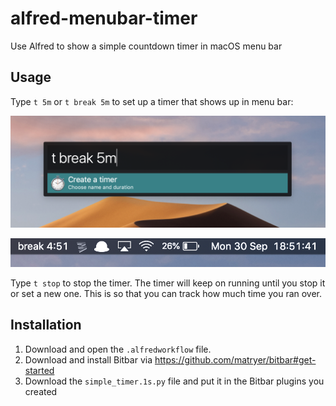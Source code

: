 # alfred-menubar-timer
Use Alfred to show a simple countdown timer in macOS menu bar

## Usage

Type `t 5m` or `t break 5m` to set up a timer that shows up in menu bar:

![Screenshot of Alfred](/screenshot1.png)

![Screenshot of menu bar](/screenshot2.png)

Type `t stop` to stop the timer. The timer will keep on running until you stop it or set a new one. This is so that you can track how much time you ran over.

## Installation

1. Download and open the `.alfredworkflow` file.
2. Download and install Bitbar via https://github.com/matryer/bitbar#get-started
3. Download the `simple_timer.1s.py` file and put it in the Bitbar plugins you created
